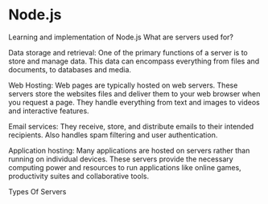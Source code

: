 # Node.js
Learning and implementation of Node.js
What are servers used for?

Data storage and retrieval:
    One of the primary functions of a server is to store and manage data. This data can encompass everything from files and documents, to databases and media.

Web Hosting:
    Web pages are typically hosted on web servers. These servers store the websites files and deliver them to your web browser when you request a page. They handle everything from text and images to videos and interactive features.

Email services:
    They receive, store, and distribute emails to their intended recipients. Also handles spam filtering and user authentication.

Application hosting:
    Many applications are hosted on servers rather than running on individual devices. These servers provide the necessary computing power and resources to run applications like online games, productivity suites and collaborative tools.

Types Of Servers